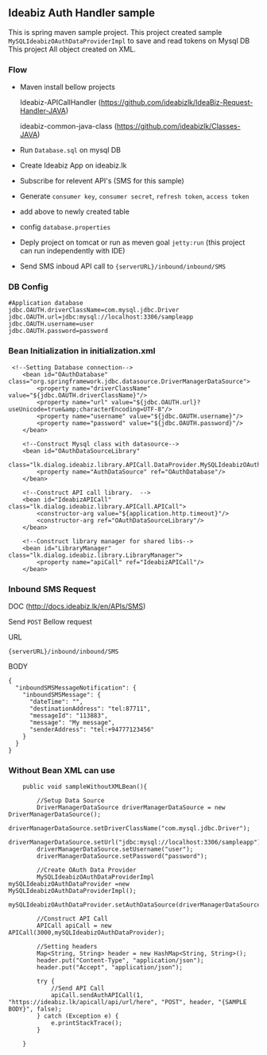 ## Ideabiz Auth Handler sample 

This is spring maven sample project. This project created sample  `MySQLIdeabizOAuthDataProviderImpl` to save and read tokens on Mysql DB
This project All object created on XML. 

### Flow
* Maven install bellow projects

	Ideabiz-APICallHandler (https://github.com/ideabizlk/IdeaBiz-Request-Handler-JAVA)
	
	ideabiz-common-java-class (https://github.com/ideabizlk/Classes-JAVA)
	
* Run `Database.sql` on mysql DB
* Create Ideabiz App on ideabiz.lk
* Subscribe for relevent API's (SMS for this sample)
* Generate `consumer key`, `consumer secret`, `refresh token`, `access token` 
* add above to newly created table
* config `database.properties`
* Deply project on tomcat or run as meven goal `jetty:run` (this project can run independently with IDE)
* Send SMS inboud API call to `{serverURL}/inbound/inbound/SMS`

	
### DB Config
```
#Application database
jdbc.OAUTH.driverClassName=com.mysql.jdbc.Driver
jdbc.OAUTH.url=jdbc:mysql://localhost:3306/sampleapp
jdbc.OAUTH.username=user
jdbc.OAUTH.password=password
```

### Bean Initialization in initialization.xml

```
 <!--Setting Database connection-->
    <bean id="OAuthDatabase" class="org.springframework.jdbc.datasource.DriverManagerDataSource">
        <property name="driverClassName" value="${jdbc.OAUTH.driverClassName}"/>
        <property name="url" value="${jdbc.OAUTH.url}?useUnicode=true&amp;characterEncoding=UTF-8"/>
        <property name="username" value="${jdbc.OAUTH.username}"/>
        <property name="password" value="${jdbc.OAUTH.password}"/>
    </bean>

    <!--Construct Mysql class with datasource-->
    <bean id="OAuthDataSourceLibrary"
          class="lk.dialog.ideabiz.library.APICall.DataProvider.MySQLIdeabizOAuthDataProviderImpl">
        <property name="AuthDataSource" ref="OAuthDatabase"/>
    </bean>

    <!--Construct API call library.  -->
    <bean id="IdeabizAPICall" class="lk.dialog.ideabiz.library.APICall.APICall">
        <constructor-arg value="${application.http.timeout}"/>
        <constructor-arg ref="OAuthDataSourceLibrary"/>
    </bean>

    <!--Construct library manager for shared libs-->
    <bean id="LibraryManager" class="lk.dialog.ideabiz.library.LibraryManager">
        <property name="apiCall" ref="IdeabizAPICall"/>
    </bean>
```

### Inbound SMS Request 

DOC (http://docs.ideabiz.lk/en/APIs/SMS)

Send  `POST` Bellow request

URL 
```
{serverURL}/inbound/inbound/SMS
```

BODY
```
{
  "inboundSMSMessageNotification": {
    "inboundSMSMessage": {
      "dateTime": "",
      "destinationAddress": "tel:87711",
      "messageId": "113883",
      "message": "My message",
      "senderAddress": "tel:+94777123456"
    }
  }
}
```

### Without Bean XML can use

```
    public void sampleWithoutXMLBean(){
	
		//Setup Data Source
        DriverManagerDataSource driverManagerDataSource = new DriverManagerDataSource();
        driverManagerDataSource.setDriverClassName("com.mysql.jdbc.Driver");
        driverManagerDataSource.setUrl("jdbc:mysql://localhost:3306/sampleapp");
        driverManagerDataSource.setUsername("user");
        driverManagerDataSource.setPassword("password");

		//Create OAuth Data Provider
        MySQLIdeabizOAuthDataProviderImpl mySQLIdeabizOAuthDataProvider =new MySQLIdeabizOAuthDataProviderImpl();
        mySQLIdeabizOAuthDataProvider.setAuthDataSource(driverManagerDataSource);

		//Construct API Call
        APICall apiCall = new APICall(3000,mySQLIdeabizOAuthDataProvider);
		
		//Setting headers
		Map<String, String> header = new HashMap<String, String>();
		header.put("Content-Type", "application/json");
		header.put("Accept", "application/json");
		
		try {
			//Send API Call
			apiCall.sendAuthAPICall(1, "https://ideabiz.lk/apicall/api/url/here", "POST", header, "{SAMPLE BODY}", false);
		} catch (Exception e) {
			e.printStackTrace();
		}

    }
```